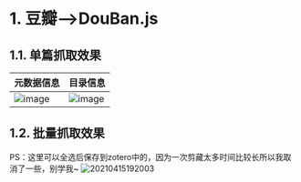 # <span id = "jump">1. 豆瓣-->DouBan.js</span> 

## 1.1. 单篇抓取效果
| 元数据信息                                                   | 目录信息                                                     |
| ------------------------------------------------------------ | ------------------------------------------------------------ |
|![image](https://user-images.githubusercontent.com/53848822/114980197-b1dda580-9ebe-11eb-90f4-9841b6924aa3.png) | ![image](https://user-images.githubusercontent.com/53848822/114980210-b4d89600-9ebe-11eb-9acb-8d095e49a5fd.png) |



## <span id = "jump2">1.2. 批量抓取效果</span> 

PS：这里可以全选后保存到zotero中的，因为一次剪藏太多时间比较长所以我取消了一些，别学我~
![20210415192003](https://user-images.githubusercontent.com/53848822/114980505-26b0df80-9ebf-11eb-9849-ef7d36633a70.gif)

